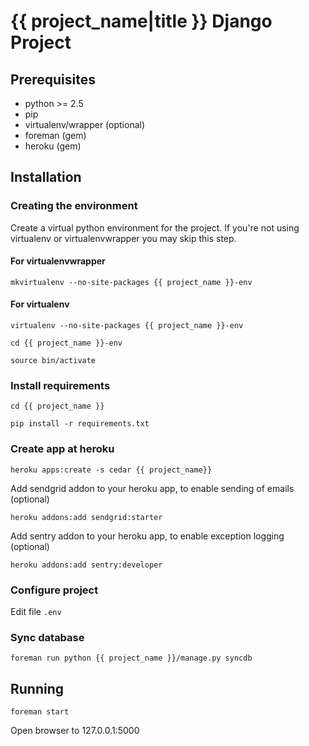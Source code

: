# {{ project_name|title }} Django Project #

## Prerequisites ##

- python >= 2.5
- pip
- virtualenv/wrapper (optional)
- foreman (gem)
- heroku (gem)

## Installation ##

### Creating the environment ###

Create a virtual python environment for the project.
If you're not using virtualenv or virtualenvwrapper you may skip this step.

#### For virtualenvwrapper ####

```mkvirtualenv --no-site-packages {{ project_name }}-env```

#### For virtualenv ####

```virtualenv --no-site-packages {{ project_name }}-env```

```cd {{ project_name }}-env```

```source bin/activate```

### Install requirements ###

```cd {{ project_name }}```

```pip install -r requirements.txt```

### Create app at heroku ###

```heroku apps:create -s cedar {{ project_name}}```

Add sendgrid addon to your heroku app, to enable sending of emails (optional)

```heroku addons:add sendgrid:starter```

Add sentry addon to your heroku app, to enable exception logging (optional)

```heroku addons:add sentry:developer```

### Configure project ###

Edit file ```.env```

### Sync database ###

```foreman run python {{ project_name }}/manage.py syncdb```

## Running ##

```foreman start```

Open browser to 127.0.0.1:5000
